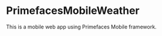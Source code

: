 PrimefacesMobileWeather
=======================

This is a mobile web app using Primefaces Mobile framework. 